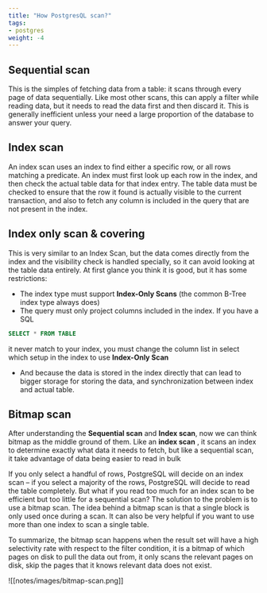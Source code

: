 ```yaml
---
title: "How PostgresQL scan?"
tags:
- postgres
weight: -4
---
```


## Sequential scan
This is the simples of fetching data from a table: it scans through every page of data sequentially. Like most other scans, this can apply a filter while reading data, but it needs to read the data first and then discard it. This is generally inefficient unless your need a large proportion of the database to answer your query.

## Index scan
An index scan uses an index to find either a specific row, or all rows matching a predicate. An index must first look up each row in the index, and then check the actual table data for that index entry. The table data must be checked to ensure that the row it found is actually visible to the current transaction, and also to fetch any column is included in the query that are not present in the index.

## Index only scan & covering
This is very similar to an Index Scan, but the data comes directly from the index and the visibility check is handled specially, so it can avoid looking at the table data entirely. At first glance you think it is good, but it has some restrictions:
- The index type must support **Index-Only Scans** (the common B-Tree index type always does)
- The query must only project columns included in the index. If you have a SQL
```sql
SELECT * FROM TABLE
```
it never match to your index, you must change the column list in select which setup in the index to use **Index-Only Scan**
- And because the data is stored in the index directly that can lead to bigger storage for storing the data, and synchronization between index and actual table.

## Bitmap scan
After understanding the **Sequential scan** and **Index scan**, now we can think bitmap as the middle ground of them. Like an **index scan** , it scans an index to determine exactly what data it needs to fetch, but like a sequential scan, it take advantage of data being easier to read in bulk

If you only select a handful of rows, PostgreSQL will decide on an index scan – if you select a majority of the rows, PostgreSQL will decide to read the table completely. But what if you read too much for an index scan to be efficient but too little for a sequential scan? The solution to the problem is to use a bitmap scan. The idea behind a bitmap scan is that a single block is only used once during a scan. It can also be very helpful if you want to use more than one index to scan a single table.

To summarize, the bitmap scan happens when the result set will have a high selectivity rate with respect to the filter condition, it is a bitmap of which pages on disk to pull the data out from, it only scans the relevant pages on disk, skip the pages that it knows relevant data does not exist.

![[notes/images/bitmap-scan.png]]
